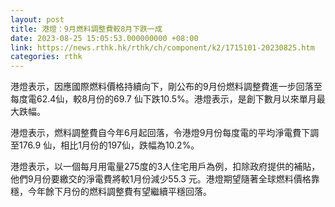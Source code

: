 ```yaml
---
layout: post
title: 港燈：9月燃料調整費較8月下跌一成
date: 2023-08-25 15:05:53.000000000 +08:00
link: https://news.rthk.hk/rthk/ch/component/k2/1715101-20230825.htm
categories: rthk
---
```


港燈表示，因應國際燃料價格持續向下，剛公布的9月份燃料調整費進一步回落至每度電62.4仙，較8月份的69.7 仙下跌10.5%。港燈表示，是創下數月以來單月最大跌幅。

港燈表示，燃料調整費自今年6月起回落，令港燈9月份每度電的平均淨電費下調至176.9 仙，相比1月份的197仙，跌幅為10.2%。

港燈表示，以一個每月用電量275度的3人住宅用戶為例，扣除政府提供的補貼，他們9月份要繳交的淨電費將較1月份減少55.3 元。港燈期望隨著全球燃料價格靠穩，今年餘下月份的燃料調整費有望繼續平穩回落。
